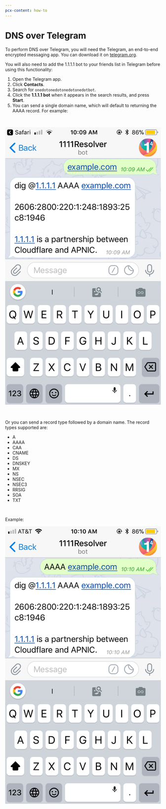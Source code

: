 ```yaml
---
pcx-content: how-to
---
```


# DNS over Telegram

To perform DNS over Telegram, you will need the Telegram, an end-to-end encrypted messaging app. You can download it on [telegram.org](https://telegram.org/).

You will also need to add the 1.1.1.1 bot to your friends list in Telegram before using this functionality:

1. Open the Telegram app.
1. Click **Contacts**.
1. Search for `onedotonedotonedotonedotbot`.
1. Click the **1.1.1.1 bot** when it appears in the search results, and press **Start**.
1. You can send a single domain name, which will default to returning the AAAA record. For example:

<br/>

<div class="medium-img">

![Search](../static/example-com.png)

</div>

<br/>

Or you can send a record type followed by a domain name. The record types supported are:

* A
* AAAA
* CAA
* CNAME
* DS
* DNSKEY
* MX
* NS
* NSEC
* NSEC3
* RRSIG
* SOA
* TXT

<br/>

Example:

<div class="medium-img">

![Search](../static/aaaa-example-com.png)

</div>